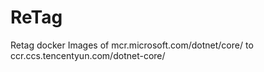 # ReTag
Retag docker Images of mcr.microsoft.com/dotnet/core/ to ccr.ccs.tencentyun.com/dotnet-core/
